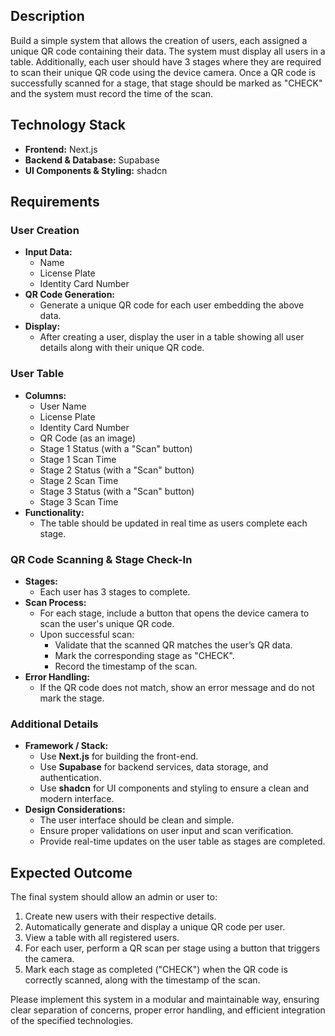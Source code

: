 ## Description
Build a simple system that allows the creation of users, each assigned a unique QR code containing their data. The system must display all users in a table. Additionally, each user should have 3 stages where they are required to scan their unique QR code using the device camera. Once a QR code is successfully scanned for a stage, that stage should be marked as "CHECK" and the system must record the time of the scan.

## Technology Stack
- **Frontend:** Next.js
- **Backend & Database:** Supabase
- **UI Components & Styling:** shadcn

## Requirements

### User Creation
- **Input Data:** 
  - Name
  - License Plate
  - Identity Card Number
- **QR Code Generation:**
  - Generate a unique QR code for each user embedding the above data.
- **Display:**
  - After creating a user, display the user in a table showing all user details along with their unique QR code.

### User Table
- **Columns:**
  - User Name
  - License Plate
  - Identity Card Number
  - QR Code (as an image)
  - Stage 1 Status (with a "Scan" button)
  - Stage 1 Scan Time
  - Stage 2 Status (with a "Scan" button)
  - Stage 2 Scan Time
  - Stage 3 Status (with a "Scan" button)
  - Stage 3 Scan Time
- **Functionality:**
  - The table should be updated in real time as users complete each stage.

### QR Code Scanning & Stage Check-In
- **Stages:**
  - Each user has 3 stages to complete.
- **Scan Process:**
  - For each stage, include a button that opens the device camera to scan the user's unique QR code.
  - Upon successful scan:
    - Validate that the scanned QR matches the user’s QR data.
    - Mark the corresponding stage as "CHECK".
    - Record the timestamp of the scan.
- **Error Handling:**
  - If the QR code does not match, show an error message and do not mark the stage.

### Additional Details
- **Framework / Stack:** 
  - Use **Next.js** for building the front-end.
  - Use **Supabase** for backend services, data storage, and authentication.
  - Use **shadcn** for UI components and styling to ensure a clean and modern interface.
- **Design Considerations:**
  - The user interface should be clean and simple.
  - Ensure proper validations on user input and scan verification.
  - Provide real-time updates on the user table as stages are completed.

## Expected Outcome
The final system should allow an admin or user to:
1. Create new users with their respective details.
2. Automatically generate and display a unique QR code per user.
3. View a table with all registered users.
4. For each user, perform a QR scan per stage using a button that triggers the camera.
5. Mark each stage as completed ("CHECK") when the QR code is correctly scanned, along with the timestamp of the scan.

Please implement this system in a modular and maintainable way, ensuring clear separation of concerns, proper error handling, and efficient integration of the specified technologies.
